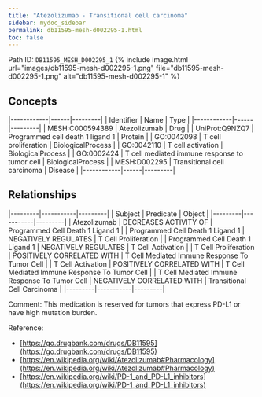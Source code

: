 ```yaml
---
title: "Atezolizumab - Transitional cell carcinoma"
sidebar: mydoc_sidebar
permalink: db11595-mesh-d002295-1.html
toc: false 
---
```



Path ID: `DB11595_MESH_D002295_1`
{% include image.html url="images/db11595-mesh-d002295-1.png" file="db11595-mesh-d002295-1.png" alt="db11595-mesh-d002295-1" %}

## Concepts

|------------|------|---------|
| Identifier | Name | Type    |
|------------|------|---------|
| MESH:C000594389 | Atezolizumab | Drug |
| UniProt:Q9NZQ7 | Programmed cell death 1 ligand 1 | Protein |
| GO:0042098 | T cell proliferation | BiologicalProcess |
| GO:0042110 | T cell activation | BiologicalProcess |
| GO:0002424 | T cell mediated immune response to tumor cell | BiologicalProcess |
| MESH:D002295 | Transitional cell carcinoma | Disease |
|------------|------|---------|

## Relationships

|---------|-----------|---------|
| Subject | Predicate | Object  |
|---------|-----------|---------|
| Atezolizumab | DECREASES ACTIVITY OF | Programmed Cell Death 1 Ligand 1 |
| Programmed Cell Death 1 Ligand 1 | NEGATIVELY REGULATES | T Cell Proliferation |
| Programmed Cell Death 1 Ligand 1 | NEGATIVELY REGULATES | T Cell Activation |
| T Cell Proliferation | POSITIVELY CORRELATED WITH | T Cell Mediated Immune Response To Tumor Cell |
| T Cell Activation | POSITIVELY CORRELATED WITH | T Cell Mediated Immune Response To Tumor Cell |
| T Cell Mediated Immune Response To Tumor Cell | NEGATIVELY CORRELATED WITH | Transitional Cell Carcinoma |
|---------|-----------|---------|

Comment: This medication is reserved for tumors that express PD-L1 or have high mutation burden.

Reference: 
  - [https://go.drugbank.com/drugs/DB11595](https://go.drugbank.com/drugs/DB11595)
  - [https://en.wikipedia.org/wiki/Atezolizumab#Pharmacology](https://en.wikipedia.org/wiki/Atezolizumab#Pharmacology)
  - [https://en.wikipedia.org/wiki/PD-1_and_PD-L1_inhibitors](https://en.wikipedia.org/wiki/PD-1_and_PD-L1_inhibitors)

